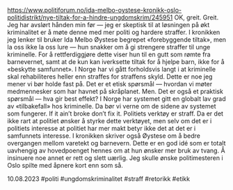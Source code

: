 https://www.politiforum.no/ida-melbo-oystese-kronikk-oslo-politidistrikt/nye-tiltak-for-a-hindre-ungdomskrim/245951
OK, greit. Greit. Jeg har avslørt hånden min før — jeg er skeptisk til at løsningen på økt kriminalitet er å møte denne med mer politi og hardere straffer. I kronikken jeg lenker til bruker Ida Melbo Øystese begrepet «forebyggende tiltak», men la oss ikke la oss lure — hun snakker om å gi strengere straffer til unge kriminelle.
For å rettferdiggjøre dette viser hun til en gutt som rømte fra barnevernet, samt at de kun kan iverksette tiltak for å hjelpe barn, ikke for å «beskytte samfunnet». I Norge har vi gått forholdsvis langt i at kriminelle skal rehabiliteres heller enn straffes for straffens skyld. Dette er noe jeg mener vi bør holde fast på.
Det er et etisk spørsmål — hvordan vi møter medmennesker som har havnet på skråplanet. Men. Det er også et praktisk spørsmål — hva gir best effekt? I Norge har systemet gitt en globalt lav grad av «tilbakefall» hos kriminelle. Da bør vi verne om de sidene av systemet som fungerer. If it ain’t broke don’t fix it.
Politiets verktøy er straff. Da er det ikke rart at politiet ønsker å styrke dette verktøyet, men selv om det er i politiets interesse at politiet har mer makt betyr ikke det at det er i samfunnets interesse.
I kronikken skriver også Øystese om å bedre overgangen mellom varetekt og barnevern. Dette er en god idé som er totalt uavhengig av hovedpoenget hennes om at hun ønsker mer bruk av tvang. Å insinuere noe annet er rett og slett uærlig. Jeg skulle ønske politimesteren i Oslo spilte med åpnere kort enn som så.

10.08.2023
#politi #ungdomskriminalitet #straff #retorikk #etikk